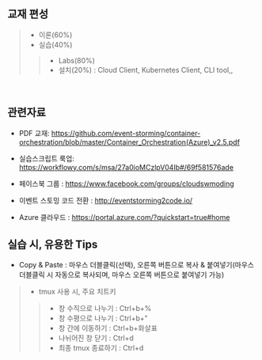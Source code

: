 ## 교재 편성
>- 이론(60%) 
>- 실습(40%) 
 >>- Labs(80%)
 >>- 설치(20%) : Cloud Client, Kubernetes Client, CLI tool,,             
 
<br/>

## 관련자료

- PDF 교재: https://github.com/event-storming/container-orchestration/blob/master/Container_Orchestration(Azure)_v2.5.pdf

- 실습스크립트 룩업:
https://workflowy.com/s/msa/27a0ioMCzlpV04Ib#/69f581576ade

- 페이스북 그룹 : 
https://www.facebook.com/groups/cloudswmoding  

- 이벤트 스토밍 코드 전환 : 
http://eventstorming2code.io/  

- Azure 클라우드 : 
https://portal.azure.com/?quickstart=true#home


## 실습 시, 유용한 Tips
- Copy & Paste : 마우스 더블클릭(선택), 오른쪽 버튼으로 복사 & 붙여넣기(마우스 더블클릭 시 자동으로 복사되며, 마우스 오른쪽 버튼으로 붙여넣기 가능)

> - tmux 사용 시, 주요 치트키
>> - 창 수직으로 나누기 : Ctrl+b+% <br/>
>> - 창 수평으로 나누기 : Ctrl+b+" <br/>
>> - 창 간에 이동하기 : Ctrl+b+화살표 <br/>
>> - 나뉘어진 창 닫기 : Ctrl+d <br/>
>> - 최종 tmux 종료하기 : Ctrl+d 

